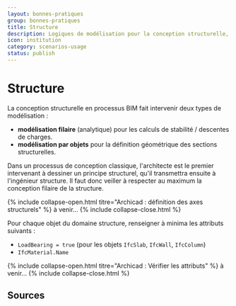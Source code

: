 ```yaml
---
layout: bonnes-pratiques
group: bonnes-pratiques
title: Structure
description: Logiques de modélisation pour la conception structurelle, scénarios d'échanges entre architecte et ingénieur.
icon: institution
category: scenarios-usage
status: publish
---
```


# Structure

La conception structurelle en processus BIM fait intervenir deux types de modélisation :

* **modélisation filaire** (analytique) pour les calculs de stabilité / descentes de charges.
* **modélisation par objets** pour la définition géométrique des sections structurelles.

Dans un processus de conception classique, l'architecte est le premier intervenant à dessiner un principe structurel, qu'il transmettra ensuite à l'ingénieur structure. Il faut donc veiller à respecter au maximum la conception filaire de la structure.

{% include collapse-open.html titre="Archicad : définition des axes structurels" %}
à venir...
{% include collapse-close.html %}

Pour chaque objet du domaine structure, renseigner à minima les attributs suivants :

* `LoadBearing = true` (pour les objets `IfcSlab`, `IfcWall`, `IfcColumn`)
* `IfcMaterial.Name`

{% include collapse-open.html titre="Archicad : Vérifier les attributs" %}
à venir...
{% include collapse-close.html %}

## Sources
